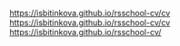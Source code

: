 https://isbitinkova.github.io/rsschool-cv/cv
https://isbitinkova.github.io/rsschool-cv/cv
https://isbitinkova.github.io/rsschool-cv/
